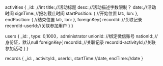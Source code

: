 activities
{
    _id: ,//int
    title:,//活动标题
    desc:,//活动描述字数限制？
    date:,//活动时间
    signTime:,//报名截止时间
    startPosition: { //开始位置
        lat:,
        lon:
    },
    endPosition: { //结束位置
        lat:,
        lon:
    },
    foreignKey{
        recordId:,//关联记录
        recordId-userId://关联参加用户
    }
}

users
{
    _id: ,
    type: 0,1000，administrator
    unionId: //绑定微信账号
    nationId:,//身份证，默认null
    foreignKey{
        recordId:,//关联记录
        recordId-activityId,//关联参加活动
    }
}

records
{
    _id: ,
    activityId:,
    userId:,
    startTime://date,
    endTime://date
}